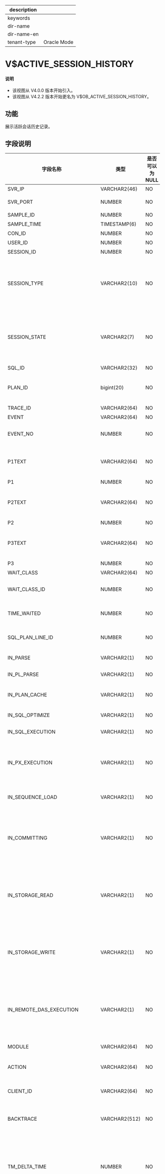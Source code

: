 |description||
|---|---|
|keywords||
|dir-name||
|dir-name-en||
|tenant-type|Oracle Mode|

# V$ACTIVE_SESSION_HISTORY

<main id="notice" type='explain'>
  <h4>说明</h4>
  <ul><li>该视图从 V4.0.0 版本开始引入。</li><li>该视图从 V4.2.2 版本开始更名为 V$OB_ACTIVE_SESSION_HISTORY。</li></ul>
</main>

## 功能

展示活跃会话历史记录。

## 字段说明

| 字段名称 | 类型 | 是否可以为 NULL | 描述 |
| --- | --- | --- | --- |
| SVR_IP | VARCHAR2(46) | NO | 样本所属服务器  IP |
| SVR_PORT | NUMBER | NO | 样本所属服务器端口号 |
| SAMPLE_ID | NUMBER | NO | 样本本机唯一编号 |
| SAMPLE_TIME | TIMESTAMP(6) | NO | 采样时间 |
| CON_ID | NUMBER | NO | 租户 ID |
| USER_ID | NUMBER | NO | 被采样会话的用户 ID |
| SESSION_ID | NUMBER | NO | 被采样会话的 ID |
| SESSION_TYPE | VARCHAR2(10) | NO | 会话类型：<li>FOREGROUND：前台会话，即：用户会话<li>（暂不支持）BACKGROUND：后台会话 |
| SESSION_STATE | VARCHAR2(7) | NO | 会话状态：<li>ON CPU：当前没有等待，正在执行 SQL 逻辑<li>WAITING：当前正在等待，详细等待内容参考 `EVENT` 字段 |
| SQL_ID | VARCHAR2(32) | NO | SQL ID |
|PLAN_ID |  bigint(20) |NO  |采样到的 SQL 在 PLAN CACHE 中的计划 ID，用于将采样点与计划关联起来|
| TRACE_ID         | VARCHAR2(64)  | NO   | 算子的 Trace ID |
| EVENT | VARCHAR2(64) | NO | 等待事件的描述 |
| EVENT_NO | NUMBER | NO | 等待事件内部编号，用于和其他表关联查询 |
| P1TEXT | VARCHAR2(64) | NO | 等待事件的参数 1 的名称，EVENT 不同，这里的名称也会相应变化 |
| P1 | NUMBER | NO | 等待事件参数 1 的值 |
| P2TEXT | VARCHAR2(64) | NO | 等待事件的参数 2 的名称，EVENT 不同，这里的名称也会相应变化 |
| P2 | NUMBER | NO | 等待事件参数 2 的值 |
| P3TEXT | VARCHAR2(64) | NO | 等待事件的参数 3 的名称，EVENT 不同，这里的名称也会相应变化 |
| P3 | NUMBER | NO | 等待事件参数 3 的值 |
| WAIT_CLASS | VARCHAR2(64) | NO | 等待事件所属类型 |
| WAIT_CLASS_ID | NUMBER | NO | 等待事件所属类型的 ID，用于和其他表关联查询 |
| TIME_WAITED | NUMBER | NO | 该等待事件的总等待时间，单位为微秒（us） |
| SQL_PLAN_LINE_ID | NUMBER        | NO   | 会话在采样时 SQL 算子在 SQL 计划中的编号   |
| IN_PARSE | VARCHAR2(1) | NO | 会话在采样时是否正在做 SQL Parse |
| IN_PL_PARSE | VARCHAR2(1) | NO | 会话在采样时是否正在做 SQL PL Parse |
| IN_PLAN_CACHE | VARCHAR2(1) | NO | 会话在采样时是否正在做 Plan Cache 匹配 |
| IN_SQL_OPTIMIZE | VARCHAR2(1) | NO | 会话在采样时是否正在做 SQL 解析优化 |
| IN_SQL_EXECUTION | VARCHAR2(1) | NO | 会话在采样时是否正在做 SQL 执行 |
| IN_PX_EXECUTION | VARCHAR2(1) | NO | 会话在采样时是否正在做 SQL 并行执行。当会话处于本状态时，一定也处于 IN_SQL_EXECUTION 状态 |
| IN_SEQUENCE_LOAD | VARCHAR2(1) | NO | 会话在采样时是否正在做自增列或 SEQUENCE 取值 |
| IN_COMMITTING | VARCHAR2(1) | NO | 当前采样点是否处于事务提交阶段<main id="notice" type='explain'><h4>说明</h4><p>该字段从 V4.2.1 版本开始引入。</p></main> |
| IN_STORAGE_READ | VARCHAR2(1) | NO | 当前采样点是否处于存储读阶段<main id="notice" type='explain'><h4>说明</h4><p>该字段从 V4.2.1 版本开始引入。</p></main> |
| IN_STORAGE_WRITE | VARCHAR2(1) | NO | 当前采样点是否处于存储写阶段<main id="notice" type='explain'><h4>说明</h4><p>该字段从 V4.2.1 版本开始引入。</p></main> |
| IN_REMOTE_DAS_EXECUTION | VARCHAR2(1) | NO | 当前采样点是否处于 DAS 远程执行阶段<main id="notice" type='explain'><h4>说明</h4><p>该字段从 V4.2.1 版本开始引入。</p></main> |
| MODULE | VARCHAR2(64) | NO | 会话在采样时记录的 MODULE 值。 |
| ACTION | VARCHAR2(64) | NO | 会话在采样时记录的 ACTION 值。该字段的值一直为 NULL |
| CLIENT_ID | VARCHAR2(64) | NO | 会话在采样时记录的 CLIENT_ID 值。该字段的值一直为 NULL |
| BACKTRACE | VARCHAR2(512) | NO | 辅助调试字段，用于记录事件发生时的代码调用栈。该字段的值一直为 NULL |
| TM_DELTA_TIME | NUMBER | NO | 计算 time model 的时间间隔，单位为微秒<main id="notice" type='explain'><h4>说明</h4><p>该字段从 V4.2.2 版本开始引入。</p></main> |
| TM_DELTA_CPU_TIME | NUMBER | NO | 过去 `TM_DELTA_TIME` 时间段内在 CPU 上花费的时间量<main id="notice" type='explain'><h4>说明</h4><p>该字段从 V4.2.2 版本开始引入。</p></main> |
| TM_DELTA_DB_TIME | NUMBER | NO | 过去 `TM_DELTA_TIME` 时间段内在数据库调用中花费的时间量<main id="notice" type='explain'><h4>说明</h4><p>该字段从 V4.2.2 版本开始引入。</p></main> |
| TOP_LEVEL_SQL_ID | CHAR(32) | NO | 顶层 SQL ID<main id="notice" type='explain'><h4>说明</h4><p>该字段从 V4.2.2 版本开始引入。</p></main> |
| IN_PLSQL_COMPILATION | VARCHAR2(1) | NO | 当前 PL 编译状态：Y/N<main id="notice" type='explain'><h4>说明</h4><p>该字段从 V4.2.2 版本开始引入。</p></main> |
| IN_PLSQL_EXECUTION | VARCHAR2(1) | NO | 当前 PL 执行状态：Y/N<main id="notice" type='explain'><h4>说明</h4><p>该字段从 V4.2.2 版本开始引入。</p></main> |
| PLSQL_ENTRY_OBJECT_ID | NUMBER | NO | 顶层 PL 的 OBJECT ID<main id="notice" type='explain'><h4>说明</h4><p>该字段从 V4.2.2 版本开始引入。</p></main> |
| PLSQL_ENTRY_SUBPROGRAM_ID | NUMBER | NO | 顶层 PL 的 Sub project ID<main id="notice" type='explain'><h4>说明</h4><p>该字段从 V4.2.2 版本开始引入。</p></main> |
| PLSQL_ENTRY_SUBPROGRAM_NAME | VARCHAR2(32) | NO | 顶层 PL 的 Sub project name<main id="notice" type='explain'><h4>说明</h4><p>该字段从 V4.2.2 版本开始引入。</p></main> |
| PLSQL_OBJECT_ID | NUMBER | NO | 当前正在执行的 PL object ID<main id="notice" type='explain'><h4>说明</h4><p>该字段从 V4.2.2 版本开始引入。</p></main> |
| PLSQL_SUBPROGRAM_ID | NUMBER | NO | 当前正在执行的 PL subprogram ID<main id="notice" type='explain'><h4>说明</h4><p>该字段从 V4.2.2 版本开始引入。</p></main> |
| PLSQL_SUBPROGRAM_NAME | VARCHAR2(32) | NO | 当前正在执行的 PL subprogram  name<main id="notice" type='explain'><h4>说明</h4><p>该字段从 V4.2.2 版本开始引入。</p></main> |

## 查询示例

```shell
obclient [SYS]> SELECT * FROM SYS.V$ACTIVE_SESSION_HISTORY WHERE ROWNUM <= 2;
```

 查询结果如下：

```shell
+----------------+----------+-----------+------------------------------+--------+---------+---------------+--------------+---------------+--------+---------+-------------------------+-------------------------+----------+----------+----------------------+-----------------+------------------+------------+--------+------+-------------+---------------+-------------+------------------+----------+-------------+---------------+-----------------+------------------+-----------------+------------------+---------------+-----------------+------------------+-------------------------+----------------+-----------------+--------------------------------------+--------+-----------+-----------+---------------+-------------------+------------------+------------------+----------------------+--------------------+-----------------------+---------------------------+-----------------------------+-----------------+---------------------+-----------------------+
| SVR_IP         | SVR_PORT | SAMPLE_ID | SAMPLE_TIME                  | CON_ID | USER_ID | SESSION_ID    | SESSION_TYPE | SESSION_STATE | SQL_ID | PLAN_ID | TRACE_ID                | EVENT                   | EVENT_NO | EVENT_ID | P1TEXT               | P1              | P2TEXT           | P2         | P3TEXT | P3   | WAIT_CLASS  | WAIT_CLASS_ID | TIME_WAITED | SQL_PLAN_LINE_ID | IN_PARSE | IN_PL_PARSE | IN_PLAN_CACHE | IN_SQL_OPTIMIZE | IN_SQL_EXECUTION | IN_PX_EXECUTION | IN_SEQUENCE_LOAD | IN_COMMITTING | IN_STORAGE_READ | IN_STORAGE_WRITE | IN_REMOTE_DAS_EXECUTION | IN_FILTER_ROWS | PROGRAM         | MODULE                               | ACTION | CLIENT_ID | BACKTRACE | TM_DELTA_TIME | TM_DELTA_CPU_TIME | TM_DELTA_DB_TIME | TOP_LEVEL_SQL_ID | IN_PLSQL_COMPILATION | IN_PLSQL_EXECUTION | PLSQL_ENTRY_OBJECT_ID | PLSQL_ENTRY_SUBPROGRAM_ID | PLSQL_ENTRY_SUBPROGRAM_NAME | PLSQL_OBJECT_ID | PLSQL_SUBPROGRAM_ID | PLSQL_SUBPROGRAM_NAME |
+----------------+----------+-----------+------------------------------+--------+---------+---------------+--------------+---------------+--------+---------+-------------------------+-------------------------+----------+----------+----------------------+-----------------+------------------+------------+--------+------+-------------+---------------+-------------+------------------+----------+-------------+---------------+-----------------+------------------+-----------------+------------------+---------------+-----------------+------------------+-------------------------+----------------+-----------------+--------------------------------------+--------+-----------+-----------+---------------+-------------------+------------------+------------------+----------------------+--------------------+-----------------------+---------------------------+-----------------------------+-----------------+---------------------+-----------------------+
| xx.xx.xx.xx |     2882 |   4099661 | 03-JAN-24 05.07.19.954302 PM |   1004 |       0 | 5098126180352 | BACKGROUND   | WAITING       | NULL   |       0 | Y0-0000000000000000-0-0 | exec inner sql wait     |       69 |    30000 | wait inner sql class |           30001 | inner session id | 3221735589 | NULL   |    0 | OTHER       |           100 |       11129 |             NULL | N        | N           | N             | N               | N                | N               | N                | N             | N               | N                | N                       | N              | T1004_TenantWea | MODULE (TX_UPDATE_WEAK_READ_VERSION) | NULL   | NULL      | NULL      |       2045936 |           1538217 |          2045936 | NULL             | N                    | N                  |                  NULL |                      NULL | NULL                        |            NULL |                NULL | NULL                  |
| xx.xx.xx.xx |     2882 |   4099646 | 03-JAN-24 05.07.18.948799 PM |   1004 |       0 | 4943507357696 | BACKGROUND   | WAITING       | NULL   |       0 | Y0-0000000000000000-0-0 | latch: config lock wait |       91 |       40 | address              | 140638541330368 | number           | 1073743313 | tries  |    1 | CONCURRENCY |           104 |       10514 |                1 | N        | N           | N             | N               | N                | N               | N                | N             | N               | Y                | N                       | N              | T1004_ReqMemEvi | NULL                                 | NULL   | NULL      | NULL      |       2331130 |            133742 |          2331130 | NULL             | N                    | N                  |                  NULL |                      NULL | NULL                        |            NULL |                NULL | NULL                  |
+----------------+----------+-----------+------------------------------+--------+---------+---------------+--------------+---------------+--------+---------+-------------------------+-------------------------+----------+----------+----------------------+-----------------+------------------+------------+--------+------+-------------+---------------+-------------+------------------+----------+-------------+---------------+-----------------+------------------+-----------------+------------------+---------------+-----------------+------------------+-------------------------+----------------+-----------------+--------------------------------------+--------+-----------+-----------+---------------+-------------------+------------------+------------------+----------------------+--------------------+-----------------------+---------------------------+-----------------------------+-----------------+---------------------+-----------------------+
2 rows in set (0.079 sec)
```

## 相关视图或文档

* [GV$OB_ACTIVE_SESSION_HISTORY](17200.gv-ob_active_session_history-of-sys-tenant.md)
* [V$OB_ACTIVE_SESSION_HISTORY](17300.v-ob_active_session_history-of-sys-tenant.md)
